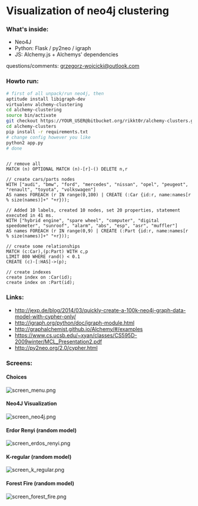 # Visualization of neo4j clustering #

### What's inside: ###

* Neo4J
* Python: Flask / py2neo / igraph
* JS: Alchemy.js + Alchemys' dependencies

questions/comments: grzegorz-wojcicki@outlook.com

### Howto run: ###

```bash
# first of all unpack/run neo4j, then
aptitude install libigraph-dev
virtualenv alchemy-clustering
cd alchemy-clustering
source bin/activate
git checkout https://YOUR_USER@bitbucket.org/rikkt0r/alchemy-clusters.git
cd alchemy-clusters
pip install -r requirements.txt
# change config however you like
python2 app.py
# done
```

```neo4j

// remove all
MATCH (n) OPTIONAL MATCH (n)-[r]-() DELETE n,r

// create cars/parts nodes
WITH ["audi", "bmw", "ford", "mercedes", "nissan", "opel", "peugeot", "renault", "toyota", "volkswagen"]
AS names FOREACH (r IN range(0,100) | CREATE (:Car {id:r, name:names[r % size(names)]+" "+r}));

// Added 10 labels, created 10 nodes, set 20 properties, statement executed in 41 ms.
WITH ["hybrid engine", "spare wheel", "computer", "digital speedometer", "sunroof", "alarm", "abs", "esp", "asr", "muffler"]
AS names FOREACH (r IN range(0,9) | CREATE (:Part {id:r, name:names[r % size(names)]+" "+r}));

// create some relationships
MATCH (c:Car),(p:Part) WITH c,p
LIMIT 800 WHERE rand() < 0.1
CREATE (c)-[:HAS]->(p);

// create indexes
create index on :Car(id);
create index on :Part(id);

```

### Links:
* http://jexp.de/blog/2014/03/quickly-create-a-100k-neo4j-graph-data-model-with-cypher-only/
* http://igraph.org/python/doc/igraph-module.html
* http://graphalchemist.github.io/Alchemy/#/examples
* https://www.cs.ucsb.edu/~xyan/classes/CS595D-2009winter/MCL_Presentation2.pdf
* http://py2neo.org/2.0/cypher.html

### Screens:

#### Choices
![screen_menu.png](https://bitbucket.org/repo/ny4eKo/images/3556457875-screen_menu.png)

#### Neo4J Visualization
![screen_neo4j.png](https://bitbucket.org/repo/ny4eKo/images/21534593-screen_neo4j.png)

#### Erdor Renyi (random model)
![screen_erdos_renyi.png](https://bitbucket.org/repo/ny4eKo/images/2983531410-screen_erdos_renyi.png)

#### K-regular (random model)
![screen_k_regular.png](https://bitbucket.org/repo/ny4eKo/images/3519289190-screen_k_regular.png)

#### Forest Fire (random model)
![screen_forest_fire.png](https://bitbucket.org/repo/ny4eKo/images/2869420693-screen_forest_fire.png)